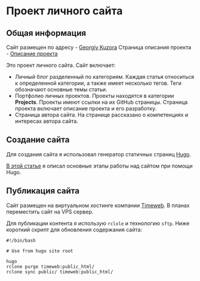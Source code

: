# Проект личного сайта

## Общая информация

Сайт размещен по адресу - [Georgiy Kuzora](https://gkuzora.ru/)
Страница описания проекта - [Описание проекта](https://georgiykuzora.ru/posts/personal-site-project/)

Это проект личного сайта. Сайт включает:

- Личный блог разделенный по категориям. Каждая статья относиться к определенной категории, а также имеет несколько тегов. Теги обозначают основные темы статьи.
- Портфолио личных проектов. Проекты находятся в категории **Projects**. Проекты имеют ссылки на их GitHub страницы. Страница проекта включает описание проекта и его разработку.
- Страница автора сайта. На странице рассказано о компетенциях и интересах автора сайта.

## Создание сайта

Для создания сайта я использовал генератор статичных страниц [Hugo](https://gohugo.io/).

[В этой статье](https://georgiykuzora.ru/posts/hugo_basic/) я описал основные этапы работы над сайтом при помощи Hugo.

## Публикация сайта

Сайт размещен на виртуальном хостинге компании [Timeweb](https://timeweb.com/ru/). В планах переместить сайт на VPS сервер.

Для публикации контента я использую `rclole` и технологию `sftp`. Ниже короткий скрипт для обновления содержания сайта:

```shell
#!/bin/bash

# Use from hugo site root

hugo
rclone purge timeweb:public_html/
rclone sync public/ timeweb:public_html/
```
